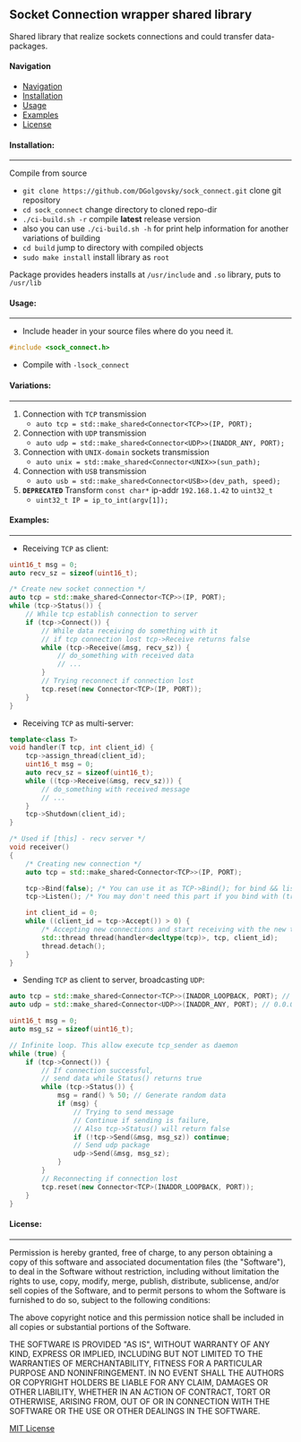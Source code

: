 ## Socket Connection wrapper shared library 

Shared library that realize sockets connections and could transfer data-packages.

#### Navigation

- [Navigation](#navigation)
- [Installation](#installation)
- [Usage](#usage)
- [Examples](#examples)
- [License](#license)

#### Installation:

---
Compile from source

* `git clone https://github.com/DGolgovsky/sock_connect.git` clone git repository 
* `cd sock_connect` change directory to cloned repo-dir
* `./ci-build.sh -r` compile **latest** release version
* also you can use `./ci-build.sh -h` for print help information for another variations of building
* `cd build` jump to directory with compiled objects
* `sudo make install` install library as `root`

Package provides headers installs at `/usr/include` and `.so` library, puts to `/usr/lib`

#### Usage:

---
* Include header in your source files where do you need it.

```cpp
#include <sock_connect.h>
```

* Compile with `-lsock_connect` 

#### Variations:

---
1. Connection with `TCP` transmission
    * `auto tcp = std::make_shared<Connector<TCP>>(IP, PORT);`
2. Connection with `UDP` transmission
    * `auto udp = std::make_shared<Connector<UDP>>(INADDR_ANY, PORT);`
3. Connection with `UNIX-domain` sockets transmission
    * `auto unix = std::make_shared<Connector<UNIX>>(sun_path);`
4. Connection with `USB` transmission
    * `auto usb = std::make_shared<Connector<USB>>(dev_path, speed);`
5. **`DEPRECATED`** Transform `const char*` ip-addr `192.168.1.42` to `uint32_t`
    * `uint32_t IP = ip_to_int(argv[1]);`

#### Examples:

---
* Receiving `TCP` as client:

```cpp
uint16_t msg = 0;
auto recv_sz = sizeof(uint16_t);

/* Create new socket connection */
auto tcp = std::make_shared<Connector<TCP>>(IP, PORT);
while (tcp->Status()) {
    // While tcp establish connection to server
    if (tcp->Connect()) {
        // While data receiving do something with it
        // if tcp connection lost tcp->Receive returns false
        while (tcp->Receive(&msg, recv_sz)) {
            // do_something with received data
            // ...
        }
        // Trying reconnect if connection lost
        tcp.reset(new Connector<TCP>(IP, PORT));
    }
}
```

* Receiving `TCP` as multi-server:

```cpp
template<class T>
void handler(T tcp, int client_id) {
    tcp->assign_thread(client_id);
    uint16_t msg = 0;
    auto recv_sz = sizeof(uint16_t);
    while ((tcp->Receive(&msg, recv_sz))) {
        // do_something with received message
        // ...
    }
    tcp->Shutdown(client_id);
}

/* Used if [this] - recv server */
void receiver()
{
    /* Creating new connection */
    auto tcp = std::make_shared<Connector<TCP>>(IP, PORT);

    tcp->Bind(false); /* You can use it as TCP->Bind(); for bind && listen */
    tcp->Listen(); /* You may don't need this part if you bind with (true) option */

    int client_id = 0;
    while ((client_id = tcp->Accept()) > 0) {
        /* Accepting new connections and start receiving with the new thread */
        std::thread thread(handler<decltype(tcp)>, tcp, client_id);
        thread.detach();
    }
}
```

* Sending `TCP` as client to server, broadcasting `UDP`:

```cpp
auto tcp = std::make_shared<Connector<TCP>>(INADDR_LOOPBACK, PORT); // 127.0.0.1
auto udp = std::make_shared<Connector<UDP>>(INADDR_ANY, PORT); // 0.0.0.0

uint16_t msg = 0;
auto msg_sz = sizeof(uint16_t);

// Infinite loop. This allow execute tcp_sender as daemon
while (true) {
    if (tcp->Connect()) {
        // If connection successful,
        // send data while Status() returns true
        while (tcp->Status()) {
            msg = rand() % 50; // Generate random data
            if (msg) {
                // Trying to send message
                // Continue if sending is failure,
                // Also tcp->Status() will return false
                if (!tcp->Send(&msg, msg_sz)) continue;
                // Send udp package
                udp->Send(&msg, msg_sz);                
            }
        }
        // Reconnecting if connection lost
        tcp.reset(new Connector<TCP>(INADDR_LOOPBACK, PORT));
    }
}
```

#### License:

---
Permission is hereby granted, free of charge, to any person obtaining a copy
of this software and associated documentation files (the "Software"), to deal
in the Software without restriction, including without limitation the rights
to use, copy, modify, merge, publish, distribute, sublicense, and/or sell
copies of the Software, and to permit persons to whom the Software is
furnished to do so, subject to the following conditions:

The above copyright notice and this permission notice shall be included in all
copies or substantial portions of the Software.

THE SOFTWARE IS PROVIDED "AS IS", WITHOUT WARRANTY OF ANY KIND, EXPRESS OR
IMPLIED, INCLUDING BUT NOT LIMITED TO THE WARRANTIES OF MERCHANTABILITY,
FITNESS FOR A PARTICULAR PURPOSE AND NONINFRINGEMENT. IN NO EVENT SHALL THE
AUTHORS OR COPYRIGHT HOLDERS BE LIABLE FOR ANY CLAIM, DAMAGES OR OTHER
LIABILITY, WHETHER IN AN ACTION OF CONTRACT, TORT OR OTHERWISE, ARISING FROM,
OUT OF OR IN CONNECTION WITH THE SOFTWARE OR THE USE OR OTHER DEALINGS IN THE
SOFTWARE.

[MIT License](../blob/master/LICENSE)
